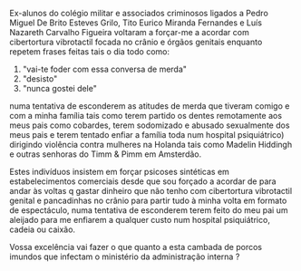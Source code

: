 Ex-alunos do colégio militar e associados criminosos ligados a Pedro Miguel De Brito Esteves Grilo, Tito Eurico Miranda Fernandes e Luís Nazareth Carvalho Figueira voltaram a forçar-me a acordar com cibertortura vibrotactil focada no crânio e órgãos genitais enquanto repetem frases feitas tais o dia todo como:

1. "vai-te foder com essa conversa de merda"
2. "desisto"
3. "nunca gostei dele"

numa tentativa de esconderem as atitudes de merda que tiveram comigo e com a minha família tais como terem partido os dentes remotamente aos meus pais como cobardes, terem sodomizado e abusado sexualmente dos meus pais e terem tentado enfiar a família toda num hospital psiquiátrico) dirigindo violência contra mulheres na Holanda tais como Madelin Hiddingh e outras senhoras do Timm & Pimm em Amsterdão.

Estes indivíduos insistem em forçar psicoses sintéticas em estabelecimentos comerciais desde que sou forçado a acordar de para andar às voltas q gastar dinheiro que não tenho com cibertortura vibrotactil genital e pancadinhas no crânio para partir tudo à minha volta em formato de espectáculo, numa tentativa de esconderem terem feito do meu pai um aleijado para me enfiarem a qualquer custo num hospital psiquiátrico, cadeia ou caixão.

Vossa excelência vai fazer o que quanto a esta cambada de porcos imundos que infectam o ministério da administração interna ?